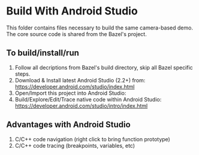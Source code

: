 # Build With Android Studio

This folder contains files necessary to build the same camera-based demo.
The core source code is shared from the Bazel's project.


## To build/install/run

1. Follow all decriptions from Bazel's build directory, skip
       all Bazel specific steps.
2. Download & Install latest Android Studio (2.2+) from:
       https://developer.android.com/studio/index.html
3. Open/Import this project into Android Studio:
4. Build/Explore/Edit/Trace native code within Android Studio:
       https://developer.android.com/studio/intro/index.html

## Advantages with Android Studio

1. C/C++ code navigation (right click to bring function prototype)
2. C/C++ code tracing (breakpoints, variables, etc)

